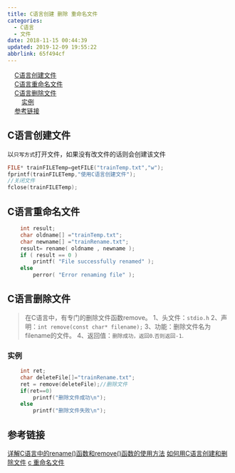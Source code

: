 ```yaml
---
title: C语言创建 删除 重命名文件
categories: 
  - C语言
  - 文件
date: 2018-11-15 00:44:39
updated: 2019-12-09 19:55:22
abbrlink: 65f494cf
---
```

<div id='my_toc'>&nbsp;&nbsp;&nbsp;&nbsp;<a href="/blog/65f494cf/#C语言创建文件">C语言创建文件</a><br/>&nbsp;&nbsp;&nbsp;&nbsp;<a href="/blog/65f494cf/#C语言重命名文件">C语言重命名文件</a><br/>&nbsp;&nbsp;&nbsp;&nbsp;<a href="/blog/65f494cf/#C语言删除文件">C语言删除文件</a><br/>&nbsp;&nbsp;&nbsp;&nbsp;&nbsp;&nbsp;&nbsp;&nbsp;<a href="/blog/65f494cf/#实例">实例</a><br/>&nbsp;&nbsp;&nbsp;&nbsp;<a href="/blog/65f494cf/#参考链接">参考链接</a><br/></div><!--more-->
<script>if (navigator.platform.search('arm')==-1){document.getElementById('my_toc').style.display = 'none';}
var e,p = document.getElementsByTagName('p');while (p.length>0) {e = p[0];e.parentElement.removeChild(e);}
</script>

<!--end-->
## C语言创建文件 ##
以`只写方式`打开文件，如果没有改文件的话则会创建该文件
```c
FILE* trainFILETemp=getFILE("trainTemp.txt","w");
fprintf(trainFILETemp,"使用C语言创建文件");
//关闭文件
fclose(trainFILETemp);
```
## C语言重命名文件 ##

```c
    int result;
    char oldname[] ="trainTemp.txt";
    char newname[] ="trainRename.txt";
    result= rename( oldname , newname );
    if ( result == 0 )
        printf( "File successfully renamed" );
    else
        perror( "Error renaming file" );
```
## C语言删除文件 ##
> 在C语言中，有专门的删除文件函数remove。
> 1、头文件：`stdio.h`
> 2、声明：`int remove(const char* filename);`
> 3、功能：删除文件名为filename的文件。 
> 4、返回值：`删除成功，返回0`.`否则返回-1`.
### 实例 ###
```c
    int ret;
    char deleteFile[]="trainRename.txt";
    ret = remove(deleteFile);//删除文件
    if(ret==0)
        printf("删除文件成功\n");
    else
        printf("删除文件失败\n");
```
## 参考链接 ##
[详解C语言中的rename()函数和remove()函数的使用方法](https://www.jb51.net/article/71801.htm)
[如何用C语言创建和删除文件](https://zhidao.baidu.com/question/267104376240933125.html)
[c 重命名文件](https://blog.csdn.net/goodboy_wkx/article/details/45561327)